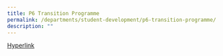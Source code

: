 ```yaml
---
title: P6 Transition Programme
permalink: /departments/student-development/p6-transition-programme/
description: ""
---
```

[Hyperlink](https://www.southviewpri.moe.edu.sg/departments/student-development/primary-6-transition-programme-ready-sec-go/)